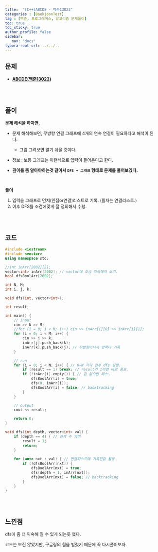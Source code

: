 ```yaml
---
title:  "[C++]ABCDE - 백준13023"
categories : [BaekjoonTest]
tag : [백준, 프로그래머스, 알고리즘 문제풀이]
toc: true
toc_sticky: true
author_profile: false
sidebar:
   nav: "docs"
typora-root-url: ../../..
---
```




## 문제

* **[ABCDE(백준13023)](https://www.acmicpc.net/problem/13023)**

<br><br>

## 풀이

**문제 해석을 하자면,**

* 문제 해석해보면, 무방향 연결 그래프에 4개의 연속 연결이 필요하다고 해석이 된다.
  * 그림 그려보면 알기 쉬울 것이다.

* 정보 : 보통 그래프는 이런식으로 입력이 들어온다고 한다.
* **깊이를 좀 알아야하는것 같아서 `DFS + 그래프` 형태로 문제를 풀어보겠다.**

<br>

**풀이**

1. 입력을 그래프로 먼저(인접or연결)리스트로 기록. (필자는 연결리스트.)
2. 이후 DFS를 조건에맞게 잘 정의해서 수행.

<br><br>

## 코드

```c++
#include <iostream>
#include <vector>
using namespace std;

//int inArr[2002][2];
vector<int> inArr[2002]; // vector에 조금 익숙해져 보기.
bool dfsBoolArr[2002];

int N, M;
int i, j, k;

void dfs(int, vector<int>);

int result;

int main() {
	// input
	cin >> N >> M;
	//for (i = 0; i < M; i++) cin >> inArr[i][0] >> inArr[i][1];
	for (i = 0; i < M; i++) {
		cin >> j >> k;
		inArr[j].push_back(k);
		inArr[k].push_back(j); // 무방향이니까 양쪽다 기록
	}

	// run
	for (i = 0; i < N; i++) { // 0~N 각각 전부 dfs 실행.
		if (result == 1) break; // result가 1이면 바로 종료.
		if (!inArr[i].empty()) { // 값 없으면 패스~
			dfsBoolArr[i] = true;
			dfs(0, inArr[i]);
			dfsBoolArr[i] = false; // backtracking
		}
	}

	// output
	cout << result;

	return 0;
}

void dfs(int depth, vector<int> val) {
	if (depth == 4) { // 관계 수 의미
		result = 1;
		return;
	}
	
	for (auto nxt : val) { // 연결리스트에 기록된값 활용
		if (!dfsBoolArr[nxt]) {
			dfsBoolArr[nxt] = true;
			dfs(depth + 1, inArr[nxt]);
			dfsBoolArr[nxt] = false; // backtracking
		}
	}
}
```

<br><br>

## 느낀점

dfs에 좀 더 익숙해 질 수 있게 되는듯 했다.

코드는 보진 않았지만, 구글링의 힘을 빌렸기 때문에 꼭 다시풀어보자.
